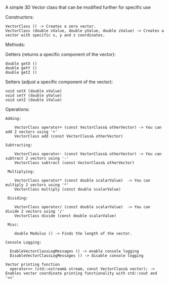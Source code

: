 A simple 3D Vector class that can be modified further for specific use

Constructors: 

	VectorClass () -> Creates a zero vector.
	VectorClass (double xValue, double yValue, double zValue) -> Creates a vector with specific x, y and z coordinates.
 
Methods:

  Getters (returns a specific component of the vector): 
  
    double getX ()
    double getY ()
    double getZ ()

  Setters (adjust a specific component of the vector):
  
    void setX (double xValue)
    void setY (double yValue)
    void setZ (double zValue)

  Operations:
  
    Adding: 
    
	    VectorClass operator+ (const VectorClass& otherVector) -> You can add 2 vectors using '+'
	    VectorClass add (const VectorClass& otherVector)
     
    Subtracting:
    
	    VectorClass operator- (const VectorClass& otherVector) -> You can subtract 2 vectors using '-'
	    VectorClass subtract (const VectorClass& otherVector)

     Multiplying: 
     
	    VectorClass operator* (const double scalarValue)  -> You can multiply 2 vectors using '*'
	    VectorClass multiply (const double scalarValue)

     Dividing:

	    VectorClass operator/ (const double scalarValue)  -> You can divide 2 vectors using '/'
	    VectorClass divide (const double scalarValue)
     
     Misc:
    
	    double Modulus () -> Finds the length of the vector.

	Console Logging:
 
	  EnableVectorClassLogMessages () -> enable console logging
	  DisableVectorClassLogMessages () -> disable console logging

 	Vector printing function 
   	  operator<< (std::ostream& stream, const VectorClass& vector); -> Enables vector coordinate printing functionality with std::cout and '<<'
